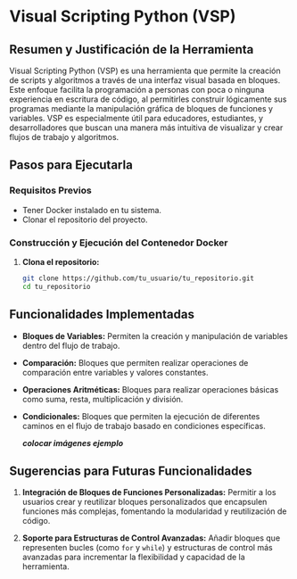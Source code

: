 # Visual Scripting Python (VSP)

## Resumen y Justificación de la Herramienta

Visual Scripting Python (VSP) es una herramienta que permite la creación de scripts y algoritmos a través de una interfaz visual basada en bloques. Este enfoque facilita la programación a personas con poca o ninguna experiencia en escritura de código, al permitirles construir lógicamente sus programas mediante la manipulación gráfica de bloques de funciones y variables. VSP es especialmente útil para educadores, estudiantes, y desarrolladores que buscan una manera más intuitiva de visualizar y crear flujos de trabajo y algoritmos.

## Pasos para Ejecutarla

### Requisitos Previos

- Tener Docker instalado en tu sistema.
- Clonar el repositorio del proyecto.

### Construcción y Ejecución del Contenedor Docker

1. **Clona el repositorio:**

    ```bash
    git clone https://github.com/tu_usuario/tu_repositorio.git
    cd tu_repositorio
    ```



## Funcionalidades Implementadas

- **Bloques de Variables:**
  Permiten la creación y manipulación de variables dentro del flujo de trabajo.

- **Comparación:**
  Bloques que permiten realizar operaciones de comparación entre variables y valores constantes.

- **Operaciones Aritméticas:**
  Bloques para realizar operaciones básicas como suma, resta, multiplicación y división.

- **Condicionales:**
  Bloques que permiten la ejecución de diferentes caminos en el flujo de trabajo basado en condiciones específicas.

  ***colocar imágenes ejemplo***

## Sugerencias para Futuras Funcionalidades

1. **Integración de Bloques de Funciones Personalizadas:**
   Permitir a los usuarios crear y reutilizar bloques personalizados que encapsulen funciones más complejas, fomentando la modularidad y reutilización de código.

2. **Soporte para Estructuras de Control Avanzadas:**
   Añadir bloques que representen bucles (como `for` y `while`) y estructuras de control más avanzadas para incrementar la flexibilidad y capacidad de la herramienta.
